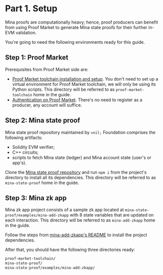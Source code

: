 # Part 1. Setup

Mina proofs are computationally heavy; hence, proof producers can benefit from
using Proof Market to generate Mina state proofs for their further in-EVM validation.

You're going to need the following environments ready for this guide.

## Step 1: Proof Market

Prerequisites from Proof Market side are:

* [Proof Market toolchain installation and setup](../../toolchain/installation.md).
  You don't need to set up a virtual environment for Proof Market toolchain,
  we will only be using its Python scripts.
  This directory will be referred to as `proof-market-toolchain` home in the guide.
* [Authentication on Proof Market](../../toolchain/sign-up.md).
  There's no need to register as a producer, any account will suffice.

## Step 2: Mina state proof

Mina state proof repository maintained by `=nil;` Foundation
comprises the following artifacts:
* Solidity EVM verifier;
* C++ circuits;
* scripts to fetch Mina state (ledger) and Mina account state (user's or app's).

Clone the [Mina state proof repository](https://github.com/NilFoundation/mina-state-proof)
and run `npm i` from the project's directory to install all its dependencies.
This directory will be referred to as `mina-state-proof` home in the guide.

## Step 3: Mina zk app

Mina zk app project consists of a sample zk app located at `mina-state-proof/examples/mina-add-zkapp`
with 8 state variables that are updated on each interaction.
This directory will be referred to as `mina-add-zkapp` home in the guide.

Follow the steps from
[mina-add-zkapp's README](https://github.com/NilFoundation/mina-state-proof/tree/master/examples/mina-add-zkapp)
to install the project dependencies.

After that, you should have the following three directories ready:

```bash
proof-market-toolchain/
mina-state-proof/
mina-state-proof/examples/mina-add-zkapp/
```

